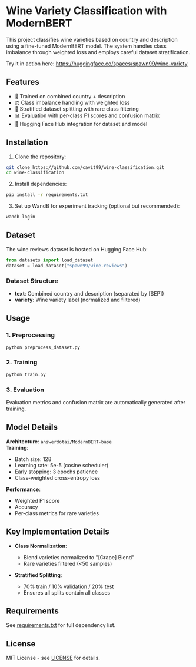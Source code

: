 # Wine Variety Classification with ModernBERT

This project classifies wine varieties based on country and description using a fine-tuned ModernBERT model. The system handles class imbalance through weighted loss and employs careful dataset stratification.

Try it in action here: https://huggingface.co/spaces/spawn99/wine-variety

## Features

- 🍷 Trained on combined country + description
- ⚖️ Class imbalance handling with weighted loss
- 🧪 Stratified dataset splitting with rare class filtering
- 📊 Evaluation with per-class F1 scores and confusion matrix
- 🤗 Hugging Face Hub integration for dataset and model

## Installation

1. Clone the repository:
```bash
git clone https://github.com/cavit99/wine-classification.git
cd wine-classification
```

2. Install dependencies:
```bash
pip install -r requirements.txt
```

3. Set up WandB for experiment tracking (optional but recommended):
```bash
wandb login
```

## Dataset

The wine reviews dataset is hosted on Hugging Face Hub:
```python
from datasets import load_dataset
dataset = load_dataset("spawn99/wine-reviews")
```

### Dataset Structure
- **text**: Combined country and description (separated by [SEP])
- **variety**: Wine variety label (normalized and filtered)

## Usage

### 1. Preprocessing
```bash
python preprocess_dataset.py
```

### 2. Training
```bash
python train.py
```

### 3. Evaluation
Evaluation metrics and confusion matrix are automatically generated after training.

## Model Details

**Architecture**: `answerdotai/ModernBERT-base`  
**Training**:
- Batch size: 128
- Learning rate: 5e-5 (cosine scheduler)
- Early stopping: 3 epochs patience
- Class-weighted cross-entropy loss

**Performance**:
- Weighted F1 score
- Accuracy
- Per-class metrics for rare varieties

## Key Implementation Details

- **Class Normalization**:
  - Blend varieties normalized to "[Grape] Blend"
  - Rare varieties filtered (<50 samples)
  
- **Stratified Splitting**:
  - 70% train / 10% validation / 20% test
  - Ensures all splits contain all classes

## Requirements

See [requirements.txt](requirements.txt) for full dependency list.

## License

MIT License - see [LICENSE](LICENSE) for details.

